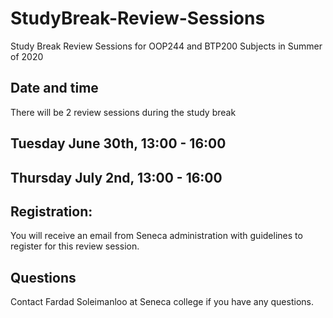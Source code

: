 # StudyBreak-Review-Sessions
Study Break Review Sessions for OOP244 and BTP200 Subjects in Summer of 2020<br />
## Date and time
There will be 2 review sessions during the study break
## Tuesday June 30th, 13:00 - 16:00 
## Thursday July 2nd, 13:00 - 16:00
## Registration:
You will  receive an email from Seneca administration with guidelines to register for this review session.
## Questions
Contact Fardad Soleimanloo at Seneca college if you have any questions.
